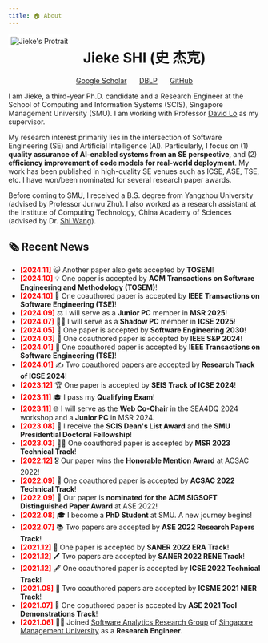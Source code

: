 ```yaml
---
title: 🏠 About
---
```


[<img src="images/photo_compressed.jpeg" style="max-width:35%;min-width:40px;float:left;border: 5px solid white; margin-right: 25px; margin-bottom: 10px;" alt="Jieke's Protrait" />](https://jiekeshi.github.io/)

# Jieke SHI (史 杰克)

<div style="display: flex; justify-content: center; align-items: center;">
  <!-- Google Scholar Icon and Link -->
  <div style="margin-right: 25px;">
    <i class="fas fa-graduation-cap" style="color: #1f4e9a;"></i>
    <a href="https://scholar.google.com/citations?hl=en&user=wIbgZVoAAAAJ&view_op=list_works&sortby=pubdate" target="_blank">Google Scholar</a>
  </div>

  <!-- DBLP Icon and Link -->
  <div style="margin-right: 25px;">
    <i class="fas fa-book" style="color: #1f4e9a;"></i>
    <a href="https://dblp.uni-trier.de/pid/246/7302.html" target="_blank">DBLP</a>
  </div>

<div>
    <i class="fab fa-github" style="color: #1f4e9a;"></i>
    <a href="https://github.com/jiekeshi" target="_blank">GitHub</a>
  </div>
</div>

I am Jieke, a third-year Ph.D. candidate and a Research Engineer at the School of Computing and Information Systems (SCIS), Singapore Management University (SMU). I am working with Professor [David Lo](http://www.mysmu.edu/faculty/davidlo/) as my supervisor.

My research interest primarily lies in the intersection of Software Engineering (SE) and Artificial Intelligence (AI). Particularly, I focus on (1) **quality assurance of AI-enabled systems from an SE perspective**, and (2) **efficiency improvement of code models for real-world deployment**. My work has been published in high-quality SE venues such as ICSE, ASE, TSE, etc. I have won/been nominated for several research paper awards.

Before coming to SMU, I received a B.S. degree from Yangzhou University (advised by
Professor Junwu Zhu). I also worked as a research assistant at the Institute of Computing Technology, China Academy of Sciences (advised by Dr. [Shi Wang](https://ictkc.github.io/)).

## 🗞️ Recent News

- **<font color="#FF0000">[2024.11]</font>** 😺 Another paper also gets accepted by **TOSEM**!
- **<font color="#FF0000">[2024.10]</font>** 💡 One paper is accepted by **ACM Transactions on Software Engineering and Methodology (TOSEM)**!
- **<font color="#FF0000">[2024.10]</font>** 📝 One coauthored paper is accepted by **IEEE Transactions on Software Engineering (TSE)**!
- **<font color="#FF0000">[2024.09]</font>** ⚖️ I will serve as a **Junior PC** member in **MSR 2025**!
- **<font color="#FF0000">[2024.07]</font>** 😶‍🌫️ I will serve as a **Shadow PC** member in **ICSE 2025**!
- **<font color="#FF0000">[2024.05]</font>** 📜 One paper is accepted by **Software Engineering 2030**!
- **<font color="#FF0000">[2024.03]</font>** 🎉 One coauthored paper is accepted by **IEEE S&P 2024**!
- **<font color="#FF0000">[2024.01]</font>** 📝 One coauthored paper is accepted by **IEEE Transactions on Software Engineering (TSE)**!
- **<font color="#FF0000">[2024.01]</font>** ✍️ Two coauthored papers are accepted by **Research Track of ICSE 2024**!
- **<font color="#FF0000">[2023.12]</font>** 🏆 One paper is accepted by **SEIS Track of ICSE 2024**!
- **<font color="#FF0000">[2023.11]</font>** 🎓 I pass my **Qualifying Exam**!
- **<font color="#FF0000">[2023.11]</font>** 🌐 I will serve as the **Web Co-Chair** in the SEA4DQ 2024 workshop and a **Junior PC** in MSR 2024.
- **<font color="#FF0000">[2023.08]</font>** 🏅 I receive the **SCIS Dean's List Award** and the **SMU Presidential Doctoral Fellowship**!
- **<font color="#FF0000">[2023.03]</font>** 🧑‍🔬 One coauthored paper is accepted by **MSR 2023 Technical Track**!
- **<font color="#FF0000">[2022.12]</font>** 🎖️ Our paper wins the **Honorable Mention Award** at ACSAC 2022!
- **<font color="#FF0000">[2022.09]</font>** 📝 One coauthored paper is accepted by **ACSAC 2022 Technical Track**!
- **<font color="#FF0000">[2022.09]</font>** 🌟 Our paper is **nominated for the ACM SIGSOFT Distinguished Paper Award** at ASE 2022!
- **<font color="#FF0000">[2022.08]</font>** 🎓 I become a **PhD Student** at SMU. A new journey begins!
- **<font color="#FF0000">[2022.07]</font>** 📚 Two papers are accepted by **ASE 2022 Research Papers Track**!
- **<font color="#FF0000">[2021.12]</font>** 📝 One paper is accepted by **SANER 2022 ERA Track**!
- **<font color="#FF0000">[2021.12]</font>** 🖊️ Two papers are accepted by **SANER 2022 RENE Track**!
- **<font color="#FF0000">[2021.12]</font>** 🖋️ One coauthored paper is accepted by **ICSE 2022 Technical Track**!
- **<font color="#FF0000">[2021.08]</font>** 📑 Two coauthored papers are accepted by **ICSME 2021 NIER Track**!
- **<font color="#FF0000">[2021.07]</font>** 🔧 One coauthored paper is accepted by **ASE 2021 Tool Demonstrations Track**!
- **<font color="#FF0000">[2021.06]</font>** 👨‍💻 Joined [Software Analytics Research Group](https://soarsmu.github.io/) of [Singapore Management University](https://www.smu.edu.sg/) as a **Research Engineer**.